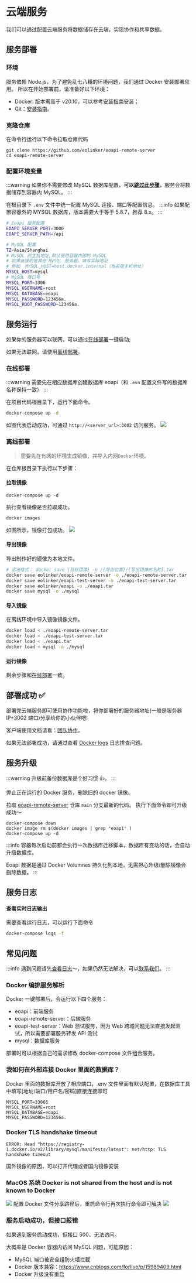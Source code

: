# 云端服务

我们可以通过配置云端服务将数据储存在云端，实现协作和共享数据。

## 服务部署

### 环境

服务依赖 Node.js，为了避免乱七八糟的环境问题，我们通过 Docker 安装部署应用。
所以在开始部署前，请准备好以下环境：

- Docker: 版本需高于 v20.10，可以参考[安装指南](https://www.runoob.com/docker/macos-docker-install.html)安装；
- Git：[安装指南](https://git-scm.com/book/zh/v2/%E8%B5%B7%E6%AD%A5-%E5%AE%89%E8%A3%85-Git)。

<!-- - 调试可以使用[桌面端下载](https://www.docker.com/products/docker-desktop/) -->

### 克隆仓库

在命令行运行以下命令拉取仓库代码

```
git clone https://github.com/eolinker/eoapi-remote-server
cd eoapi-remote-server
```

### 配置环境变量

:::warning
如果你不需要修改 MySQL 数据库配置，**可以[跳过此步骤](#服务运行)**，服务会将数据储存到容器内 MySQL。
:::

在根目录下 `.env` 文件中统一配置 MySQL 连接、端口等配置信息。
:::info
如果配置容器外的 MYSQL 数据库，版本需要大于等于 5.8.7，推荐 8.x。
:::

```bash
# Eoapi 服务配置
EOAPI_SERVER_PORT=3000
EOAPI_SERVER_PATH=/api

# MySQL 配置
TZ=Asia/Shanghai
# MySQL 的主机地址,默认使用容器内部的 MySQL
# 如果连接的是其他 MySQL 服务器，填写实际地址
# 例如  MYSQL_HOST=host.docker.internal（当前宿主机地址）
MYSQL_HOST=mysql
# MySQL 端口号
MYSQL_PORT=3306
MYSQL_USERNAME=root
MYSQL_DATABASE=eoapi
MYSQL_PASSWORD=123456a.
MYSQL_ROOT_PASSWORD=123456a.
```

## 服务运行

如果你的服务器可以联网，可以通过[在线部署](#在线部署)一键启动;

如果无法联网，请使用[离线部署](#离线部署)。

### 在线部署

:::warning
需要先在相应数据库创建数据库 eoapi（和 `.evn` 配置文件写的数据库名称保持一致）
:::

在项目代码根目录下，运行下面命令。

```bash
docker-compose up -d
```

如图代表启动成功，可通过 `http://<server_url>:3002` 访问服务。
![](../assets/images/2022-09-28-17-43-50.png)

### 离线部署

> 需要先在有网的环境生成镜像，并导入内网`Docker`环境。

在仓库根目录下执行以下步骤：

#### 拉取镜像

```
docker-compose up -d
```

执行查看镜像是否拉取成功。

```bash
docker images
```

如图所示，镜像打包成功。
![](../assets/images/2022-11-04-15-02-42.png)

#### 导出镜像

导出制作好的镜像为本地文件。

```bash
# 语法格式： docker save {目标镜像} -o /{导出位置}/{导出镜像的名称}.tar
docker save eolinker/eoapi-remote-server -o ./eoapi-remote-server.tar
docker save eolinker/eoapi-test-server -o ./eoapi-test-server.tar
docker save eolinker/eoapi -o ./eoapi.tar
docker save mysql -o ./mysql
```

#### 导入镜像

在离线环境中导入镜像镜像文件。

```bash
docker load < ./eoapi-remote-server.tar
docker load < ./eoapi-test-server.tar
docker load < ./eoapi.tar
docker load < mysql -o ./mysql
```

#### 运行镜像

剩余步骤和[在线部署](#在线部署)一致。

## 部署成功 ✅

部署完云端服务即可使用协作功能啦，将你部署好的服务器地址(一般是服务器 IP+3002 端口)分享给你的小伙伴吧!

客户端使用文档请看：[团队协作](/docs/collaborate.md)。

如果无法部署成功，请通过查看 [Docker logs](#查看实时日志输出) 日志排查问题。

## 服务升级

:::warning
升级前备份数据库是个好习惯 👍。
:::

停止正在运行的 Docker 服务，删除旧的 docker 镜像。

拉取 [eoapi-remote-server](https://github.com/eolinker/eoapi-remote-server) 仓库 `main` 分支最新的代码。
执行下面命令即可升级成功～

```
docker-compose down
docker image rm $(docker images | grep "eoapi" )
docker-compose up -d
```

:::info
容器每次启动前都会执行一次数据库迁移脚本，数据库有变动的话，会自动升级数据库。

Eoapi 数据是通过 Docker Volumnes 持久化到本地，无需担心升级/删除镜像会删除数据。
:::

## 服务日志

#### 查看实时日志输出

需要查看运行日志，可以运行下面命令

```bash
docker-compose logs -f
```

## 常见问题

:::info
遇到问题请先[查看日志](#查看实时日志输出)～，如果仍然无法解决，可以[联系我们](/docs/contact.html)。
:::

### Docker 编排服务解析

Docker 一键部署后，会运行以下四个服务：

- eoapi：前端服务
- eoapi-remote-server：后端服务
- eoapi-test-server：Web 测试服务，因为 Web 跨域问题无法直接发起测试，所以需要部署服务转发 API 测试
- mysql：数据库服务

部署时可以根据自己的需求修改 docker-compose 文件组合服务。

### 我如何在外部连接 Docker 里面的数据库？

Docker 里面的数据库开放了相应端口，.env 文件里面有默认配置，在数据库工具中填写[地址/端口/用户名/密码]直接连接即可

```
MYSQL_PORT=33066
MYSQL_USERNAME=root
MYSQL_DATABASE=eoapi
MYSQL_PASSWORD=123456a.
```

### Docker TLS handshake timeout

```shell
ERROR: Head "https://registry-1.docker.io/v2/library/mysql/manifests/latest": net/http: TLS handshake timeout
```

国外镜像的原因，可以打开代理或者国内镜像安装

### MacOS 系统 Docker is not shared from the host and is not known to Docker

![](../assets/images/2022-09-28-17-36-05.png)
配置 Docker 文件分享路径后，重启命令行再次执行命令即可解决
![](../assets/images/2022-09-28-17-37-57.png)

### 服务启动成功，但接口报错

如果遇到服务启动成功，但接口 500、无法访问。

大概率是 Docker 容器内访问 MySQL 问题，可能原因：

- MySQL 端口被安全组防火墙拦截
- Docker 版本兼容：https://www.cnblogs.com/forlive/p/15989409.html
- Docker 升级没有重启
